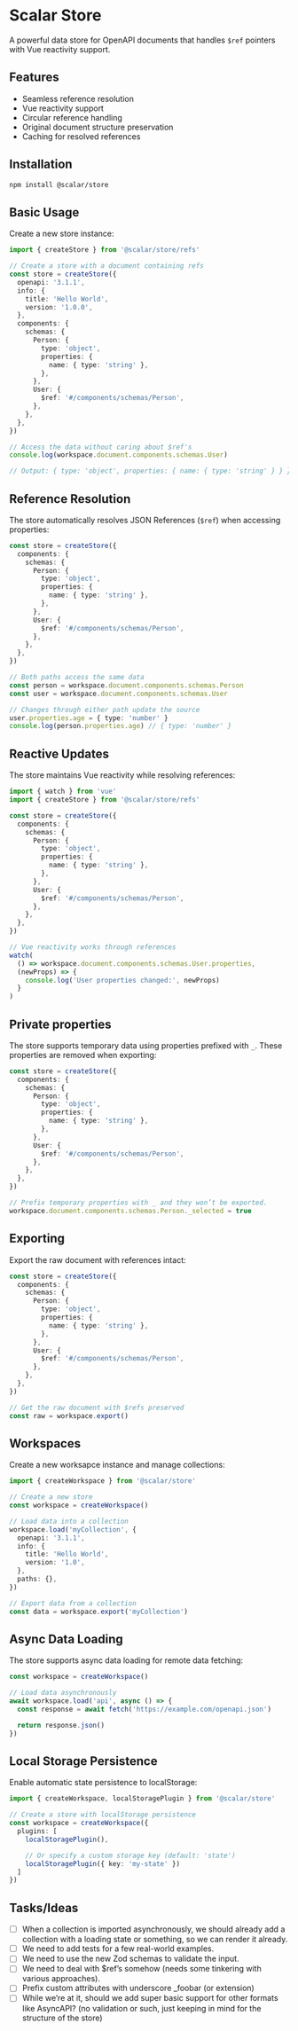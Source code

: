# Scalar Store

A powerful data store for OpenAPI documents that handles `$ref` pointers with Vue reactivity support.

## Features

- Seamless reference resolution
- Vue reactivity support
- Circular reference handling
- Original document structure preservation
- Caching for resolved references

## Installation

```bash
npm install @scalar/store
```

## Basic Usage

Create a new store instance:

```ts
import { createStore } from '@scalar/store/refs'

// Create a store with a document containing refs
const store = createStore({
  openapi: '3.1.1',
  info: {
    title: 'Hello World',
    version: '1.0.0',
  },
  components: {
    schemas: {
      Person: {
        type: 'object',
        properties: {
          name: { type: 'string' },
        },
      },
      User: {
        $ref: '#/components/schemas/Person',
      },
    },
  },
})

// Access the data without caring about $ref's
console.log(workspace.document.components.schemas.User)

// Output: { type: 'object', properties: { name: { type: 'string' } } }
```

## Reference Resolution

The store automatically resolves JSON References (`$ref`) when accessing properties:

```ts
const store = createStore({
  components: {
    schemas: {
      Person: {
        type: 'object',
        properties: {
          name: { type: 'string' },
        },
      },
      User: {
        $ref: '#/components/schemas/Person',
      },
    },
  },
})

// Both paths access the same data
const person = workspace.document.components.schemas.Person
const user = workspace.document.components.schemas.User

// Changes through either path update the source
user.properties.age = { type: 'number' }
console.log(person.properties.age) // { type: 'number' }
```

## Reactive Updates

The store maintains Vue reactivity while resolving references:

```ts
import { watch } from 'vue'
import { createStore } from '@scalar/store/refs'

const store = createStore({
  components: {
    schemas: {
      Person: {
        type: 'object',
        properties: {
          name: { type: 'string' },
        },
      },
      User: {
        $ref: '#/components/schemas/Person',
      },
    },
  },
})

// Vue reactivity works through references
watch(
  () => workspace.document.components.schemas.User.properties,
  (newProps) => {
    console.log('User properties changed:', newProps)
  }
)
```

## Private properties

The store supports temporary data using properties prefixed with `_`. These properties are removed when exporting:

```ts
const store = createStore({
  components: {
    schemas: {
      Person: {
        type: 'object',
        properties: {
          name: { type: 'string' },
        },
      },
      User: {
        $ref: '#/components/schemas/Person',
      },
    },
  },
})

// Prefix temporary properties with _ and they won’t be exported.
workspace.document.components.schemas.Person._selected = true
```


## Exporting

Export the raw document with references intact:

```ts
const store = createStore({
  components: {
    schemas: {
      Person: {
        type: 'object',
        properties: {
          name: { type: 'string' },
        },
      },
      User: {
        $ref: '#/components/schemas/Person',
      },
    },
  },
})

// Get the raw document with $refs preserved
const raw = workspace.export()
```

## Workspaces

Create a new worksapce instance and manage collections:

```ts
import { createWorkspace } from '@scalar/store'

// Create a new store
const workspace = createWorkspace()

// Load data into a collection
workspace.load('myCollection', {
  openapi: '3.1.1',
  info: {
    title: 'Hello World',
    version: '1.0',
  },
  paths: {},
})

// Export data from a collection
const data = workspace.export('myCollection')
```

## Async Data Loading

The store supports async data loading for remote data fetching:

```ts
const workspace = createWorkspace()

// Load data asynchronously
await workspace.load('api', async () => {
  const response = await fetch('https://example.com/openapi.json')

  return response.json()
})
```

## Local Storage Persistence

Enable automatic state persistence to localStorage:

```ts
import { createWorkspace, localStoragePlugin } from '@scalar/store'

// Create a store with localStorage persistence
const workspace = createWorkspace({
  plugins: [
    localStoragePlugin(),

    // Or specify a custom storage key (default: 'state')
    localStoragePlugin({ key: 'my-state' })
  ]
})
```

## Tasks/Ideas

- [ ] When a collection is imported asynchronously, we should already add a collection with a loading state or something, so we can render it already.
- [ ] We need to add tests for a few real-world examples.
- [ ] We need to use the new Zod schemas to validate the input.
- [ ] We need to deal with $ref’s somehow (needs some tinkering with various approaches).
- [ ] Prefix custom attributes with underscore _foobar (or extension)
- [ ] While we’re at it, should we add super basic support for other formats like AsyncAPI? (no validation or such, just keeping in mind for the structure of the store)
